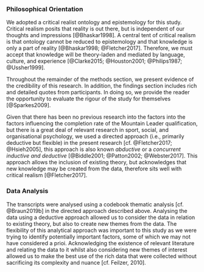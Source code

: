 ### Philosophical Orientation

We adopted a critical realist ontology and epistemology for this study. Critical realism posits that reality is out there, but is independent of our thoughts and impressions [@Bhaskar1998]. A central tent of critical realism is that ontology cannot be reduced to epistemology and that knowledge is only a part of reality [@Bhaskar1998; @Fletcher2017]. Therefore, we must accept that knowledge will be theory-laden and mediated by language, culture, and experience [@Clarke2015; @Houston2001; @Philips1987; @Ussher1999]. 

Throughout the remainder of the methods section, we present evidence of the credibility of this research. In addition, the findings section includes rich and detailed quotes from participants. In doing so, we provide the reader the opportunity to evaluate the rigour of the study for themselves [@Sparkes2009].

Given that there has been no previous research into the factors into the factors influencing the completion rate of the Mountain Leader qualification, but there is a great deal of relevant research in sport, social, and organisational psychology, we used a directed approach (i.e., primarily deductive but flexible) in the present research [cf. @Fletcher2017; @Hsieh2005], this approach is also known *abductive* or a *concurrent inductive and deductive* [@Biddle2001; @Patton2002; @Webster2017]. This approach allows the inclusion of existing theory, but acknowledges that new knowledge may be created from the data, therefore sits well with critical realism [@Fletcher2017].

### Data Analysis

The transcripts were analysed using a codebook thematic analysis [cf. @Braun2019b] in the directed approach described above. Analysing the data using a  deductive approach allowed us to consider the data in relation to existing theory, but also to create new themes from the data. The flexibility of this analytical approach was important to this study as we were trying to identify potentially important factors, some of which we may not have considered a prioi. Acknowledging the existence of relevant literature and relating the data to it whilst also considering new themes of interest allowed us to make the best use of the rich data that were collected without sacrificing its complexity and nuance [cf. Feilzer, 2010].